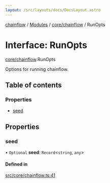 ```yaml
---
layout: /src/layouts/docs/DocsLayout.astro
---
```


[chainflow](/docs/README) / [Modules](/docs/modules) / [core/chainflow](/docs/modules/core_chainflow) / RunOpts

# Interface: RunOpts

[core/chainflow](/docs/modules/core_chainflow).RunOpts

Options for running chainflow.

## Table of contents

### Properties

- [seed](/docs/interfaces/core_chainflow.RunOpts#seed)

## Properties

### seed

• `Optional` **seed**: `Record`\<`string`, `any`\>

#### Defined in

[src/core/chainflow.ts:41](https://github.com/edwinlzs/chainflow/blob/d682462/src/core/chainflow.ts#L41)
